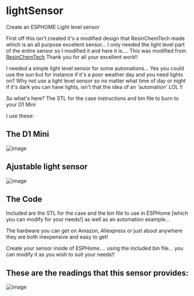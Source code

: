 # lightSensor
Create an ESPHOME Light level sensor


First off this isn't created it's a modified design that ResinChemTech made which is an all purpose excellent sensor... I only needed the light level part of the entire sensor so I modified it and here it is....
This was modified from [ResinChemTech](https://resinchemtech.blogspot.com/2022/10/a-new-multisensor.html)
Thank you for all your excellent work!!

I needed a simple light level sensor for some automations...  Yes you could use the sun but for instance if it's a poor weather day and you need lights on?  Why not use a light level sensor so no  matter
what time of day or night if it's dark you can have lights, isn't that the idea of an 'automation' LOL !!

So what's here?
The STL for the case
instructions 
and bin file to burn to your D1 Mini

I use these:

## The D1 Mini
![image](https://github.com/cowboysdude/lightSensor/assets/11013648/1b198217-224c-4b8b-8380-e7a3a60139e2)

## Ajustable light sensor

![image](https://github.com/cowboysdude/lightSensor/assets/11013648/b4d7e4eb-787b-429b-a8c0-c45e40cc3e64)

## The Code
Included are the STL for the case and the bin file to use in ESPHome [which you can modify for your needs!] as well as an automation example...

The hardware you can get on Amazon, Aliexpress or just about anywhere they are both inexpensive and easy to get!

Create your sensor inside of ESPHome.... using the included bin file... you can modify it as you wish to suit your needs!!

## These are the readings that this sensor provides:

![image](https://github.com/cowboysdude/lightSensor/assets/11013648/3730ccd4-2184-4cb6-ba38-b7c41b0ba39e)


